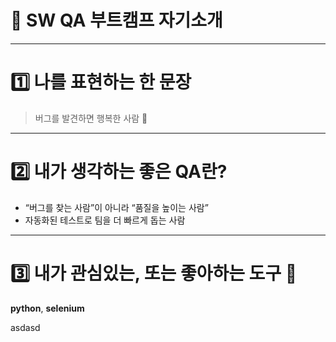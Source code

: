 # 👋 SW QA 부트캠프 자기소개
---

# 1️⃣ 나를 표현하는 한 문장
> 버그를 발견하면 행복한 사람 🐞
---
# 2️⃣ 내가 생각하는 좋은 QA란?
- “버그를 찾는 사람”이 아니라 “품질을 높이는 사람”
- 자동화된 테스트로 팀을 더 빠르게 돕는 사람
---
# 3️⃣ 내가 관심있는, 또는 좋아하는 도구 🧰
**python**, **selenium**

asdasd
